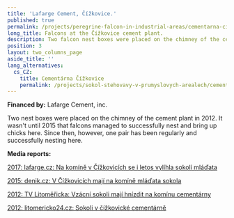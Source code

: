 ```yaml
---
title: 'Lafarge Cement, Čížkovice.'
published: true
permalink: /projects/peregrine-falcon-in-industrial-areas/cementarna-cizkovice
long_title: Falcons at the Čížkovice cement plant.
description: Two falcon nest boxes were placed on the chimney of the cement plant in 2012.
position: 3
layout: two_columns_page
aside_title: ''
lang_alternatives:
  cs_CZ:
    title: Cementárna Čížkovice
    permalink: /projects/sokol-stehovavy-v-prumyslovych-arealech/cementarna-cizkovice
---
```

**Financed by:** Lafarge Cement, inc.

Two nest boxes were placed on the chimney of the cement plant in 2012. It wasn't until 2015 that falcons managed to successfully nest and bring up chicks here. Since then, however, one pair has been regularly and successfully nesting here.

**Media reports:**

[2017: lafarge.cz: Na komíně v Čížkovicích se i letos vylíhla sokolí mláďata](https://www.lafarge.cz/na_komn_v_kovicch_se_i_letos_vylhla_sokol_mlata)

[2015: denik.cz: V Čížkovicích mají na komíně mláďata sokola](https://litomericky.denik.cz/zpravy_region/v-cizkovicich-maji-na-komine-mladata-sokola-20150625.html) 

[2012: TV Litoměřicka: Vzácní sokoli mají hnízdit na komínu cementárny ](https://www.youtube.com/watch?v=h1w1B6OSc3Y)

[2012: litomericko24.cz: Sokoli v čížkovické cementárně](http://litomericko24.cz/2012/11/08/sokoli-v-cizkovicke-cementarne/)
